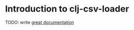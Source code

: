 # Introduction to clj-csv-loader

TODO: write [great documentation](http://jacobian.org/writing/what-to-write/)
